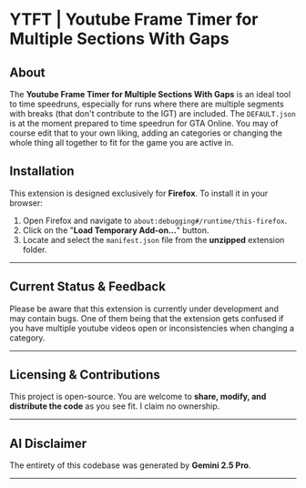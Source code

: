 # YTFT | Youtube Frame Timer for Multiple Sections With Gaps

## About

The **Youtube Frame Timer for Multiple Sections With Gaps** is an ideal tool to time speedruns, especially for runs where there are multiple segments with breaks (that don't contribute to the IGT) are included. The `DEFAULT.json` is at the moment prepared to time speedrun for GTA Online. You may of course edit that to your own liking, adding an categories or changing the whole thing all together to fit for the game you are active in.

## Installation

This extension is designed exclusively for **Firefox**. To install it in your browser:

1.  Open Firefox and navigate to `about:debugging#/runtime/this-firefox`.
2.  Click on the "**Load Temporary Add-on...**" button.
3.  Locate and select the `manifest.json` file from the **unzipped** extension folder.

---
## Current Status & Feedback

Please be aware that this extension is currently under development and may contain bugs. One of them being that the extension gets confused if you have multiple youtube videos open or inconsistencies when changing a category.

---
## Licensing & Contributions

This project is open-source. You are welcome to **share, modify, and distribute the code** as you see fit. I claim no ownership.

---
## AI Disclaimer

The entirety of this codebase was generated by **Gemini 2.5 Pro**.

---
